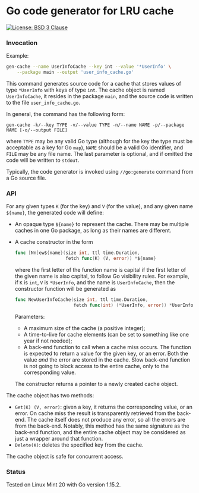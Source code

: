 # Go code generator for LRU cache

[![License: BSD 3 Clause](https://img.shields.io/badge/License-BSD_3--Clause-yellow.svg)](https://opensource.org/licenses/BSD-3-Clause)

### Invocation

Example:
```sh
gen-cache --name UserInfoCache --key int --value '*UserInfo' \
	--package main --output 'user_info_cache.go'
```
This command generates source code for a cache that stores values of type `*UserInfo`
with keys of type `int`. The cache object is named `UserInfoCache`, it resides in the package `main`,
and the source code is written to the file `user_info_cache.go`.

In general, the command has the following form:
```
gen-cache -k/--key TYPE -v/--value TYPE -n/--name NAME -p/--package NAME [-o/--output FILE]
```
where `TYPE` may be any valid Go type (although for the key the type must be acceptable as a key for
Go `map`), `NAME` should be a valid Go identifier, and `FILE` may be any file name. The last parameter
is optional, and if omitted the code will be written to `stdout`.

Typically, the code generator is invoked using `//go:generate` command from a Go source file.

### API

For any given types `K` (for the key) and `V` (for the value), and any given name `${name}`,
the generated code will define:

* An opaque type `${name}` to represent the cache. There may be multiple caches in one Go
package, as long as their names are different.

* A cache constructor in the form
	```Go
	func [Nn]ew${name}(size int, ttl time.Duration,
	                   fetch func(K) (V, error)) *${name}
	```
	where the first letter of the function name is capital if the first letter of the given name
	is also capital, to follow Go visibility rules. For example, if `K` is `int`, `V` is `*UserInfo`,
	and the name is `UserInfoCache`, then the constructor function will be generated as
	```Go
	func NewUserInfoCache(size int, ttl time.Duration,
	                      fetch func(int) (*UserInfo, error)) *UserInfoCache
	```
	Parameters:
	* A maximum size of the cache (a positive integer);
	* A time-to-live for cache elements (can be set to something like one year if not needed);
	* A back-end function to call when a cache miss occurs. The function is expected to return a value
		for the given key, or an error. Both the value _and_ the error are stored in the cache.
		Slow back-end function is not going to block access to the entire cache, only to the
		corresponding value.

	The constructor returns a pointer to a newly created cache object.

The cache object has two methods:
* `Get(K) (V, error)`: given a key, it returns the corresponding value, or an error. On cache miss
the result is transparently retrieved from the back-end. The cache itself does not produce any error,
so all the errors are from the back-end. Notably, this method has the same signature as the
back-end function, and the entire cache object may be considered as just a wrapper around that function.
* `Delete(K)`: deletes the specified key from the cache.

The cache object is safe for concurrent access.

### Status

Tested on Linux Mint 20 with Go version 1.15.2.

